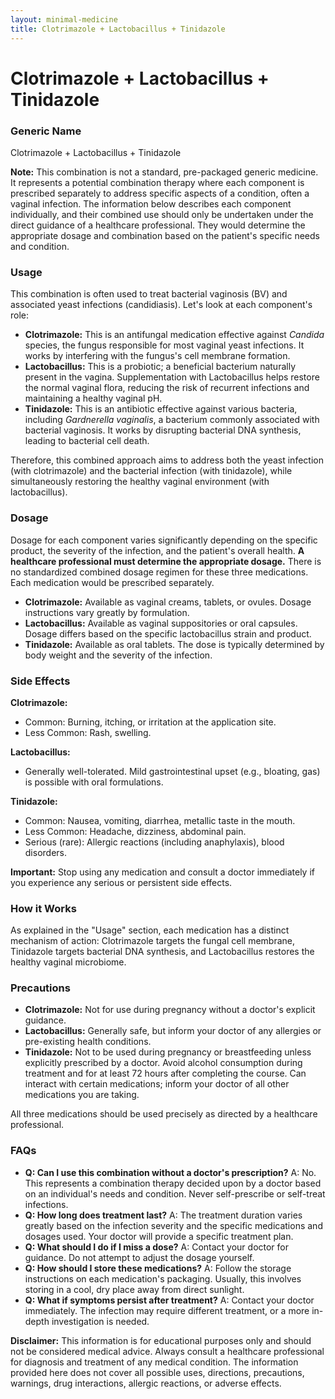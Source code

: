 ```yaml
---
layout: minimal-medicine
title: Clotrimazole + Lactobacillus + Tinidazole
---
```


# Clotrimazole + Lactobacillus + Tinidazole
### Generic Name
Clotrimazole + Lactobacillus + Tinidazole


**Note:**  This combination is not a standard, pre-packaged generic medicine.  It represents a potential combination therapy where each component is prescribed separately to address specific aspects of a condition, often a vaginal infection.  The information below describes each component individually, and their combined use should only be undertaken under the direct guidance of a healthcare professional.  They would determine the appropriate dosage and combination based on the patient's specific needs and condition.


### Usage

This combination is often used to treat bacterial vaginosis (BV) and associated yeast infections (candidiasis).  Let's look at each component's role:


* **Clotrimazole:** This is an antifungal medication effective against *Candida* species, the fungus responsible for most vaginal yeast infections. It works by interfering with the fungus's cell membrane formation.
* **Lactobacillus:** This is a probiotic; a beneficial bacterium naturally present in the vagina.  Supplementation with Lactobacillus helps restore the normal vaginal flora, reducing the risk of recurrent infections and maintaining a healthy vaginal pH.
* **Tinidazole:** This is an antibiotic effective against various bacteria, including *Gardnerella vaginalis*, a bacterium commonly associated with bacterial vaginosis. It works by disrupting bacterial DNA synthesis, leading to bacterial cell death.

Therefore, this combined approach aims to address both the yeast infection (with clotrimazole) and the bacterial infection (with tinidazole), while simultaneously restoring the healthy vaginal environment (with lactobacillus).


### Dosage

Dosage for each component varies significantly depending on the specific product, the severity of the infection, and the patient's overall health.  **A healthcare professional must determine the appropriate dosage.** There is no standardized combined dosage regimen for these three medications. Each medication would be prescribed separately.

* **Clotrimazole:**  Available as vaginal creams, tablets, or ovules.  Dosage instructions vary greatly by formulation.
* **Lactobacillus:** Available as vaginal suppositories or oral capsules. Dosage differs based on the specific lactobacillus strain and product.
* **Tinidazole:** Available as oral tablets. The dose is typically determined by body weight and the severity of the infection.


### Side Effects

**Clotrimazole:**

* Common: Burning, itching, or irritation at the application site.
* Less Common: Rash, swelling.

**Lactobacillus:**

* Generally well-tolerated. Mild gastrointestinal upset (e.g., bloating, gas) is possible with oral formulations.

**Tinidazole:**

* Common: Nausea, vomiting, diarrhea, metallic taste in the mouth.
* Less Common: Headache, dizziness, abdominal pain.
* Serious (rare): Allergic reactions (including anaphylaxis), blood disorders.


**Important:** Stop using any medication and consult a doctor immediately if you experience any serious or persistent side effects.


### How it Works

As explained in the "Usage" section, each medication has a distinct mechanism of action: Clotrimazole targets the fungal cell membrane, Tinidazole targets bacterial DNA synthesis, and Lactobacillus restores the healthy vaginal microbiome.


### Precautions

* **Clotrimazole:** Not for use during pregnancy without a doctor's explicit guidance.
* **Lactobacillus:** Generally safe, but inform your doctor of any allergies or pre-existing health conditions.
* **Tinidazole:**  Not to be used during pregnancy or breastfeeding unless explicitly prescribed by a doctor.  Avoid alcohol consumption during treatment and for at least 72 hours after completing the course.  Can interact with certain medications; inform your doctor of all other medications you are taking.

All three medications should be used precisely as directed by a healthcare professional.


### FAQs

* **Q: Can I use this combination without a doctor's prescription?** A: No.  This represents a combination therapy decided upon by a doctor based on an individual's needs and condition.  Never self-prescribe or self-treat infections.
* **Q: How long does treatment last?** A:  The treatment duration varies greatly based on the infection severity and the specific medications and dosages used. Your doctor will provide a specific treatment plan.
* **Q: What should I do if I miss a dose?** A: Contact your doctor for guidance. Do not attempt to adjust the dosage yourself.
* **Q:  How should I store these medications?** A: Follow the storage instructions on each medication's packaging.  Usually, this involves storing in a cool, dry place away from direct sunlight.
* **Q: What if symptoms persist after treatment?** A: Contact your doctor immediately.  The infection may require different treatment, or a more in-depth investigation is needed.


**Disclaimer:** This information is for educational purposes only and should not be considered medical advice. Always consult a healthcare professional for diagnosis and treatment of any medical condition.  The information provided here does not cover all possible uses, directions, precautions, warnings, drug interactions, allergic reactions, or adverse effects.

